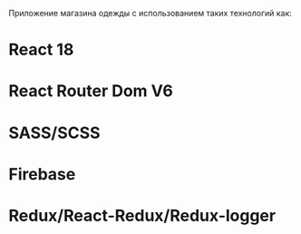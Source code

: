 Приложение магазина одежды с использованием таких технологий как:
# React 18
# React Router Dom V6
# SASS/SCSS
# Firebase
# Redux/React-Redux/Redux-logger
